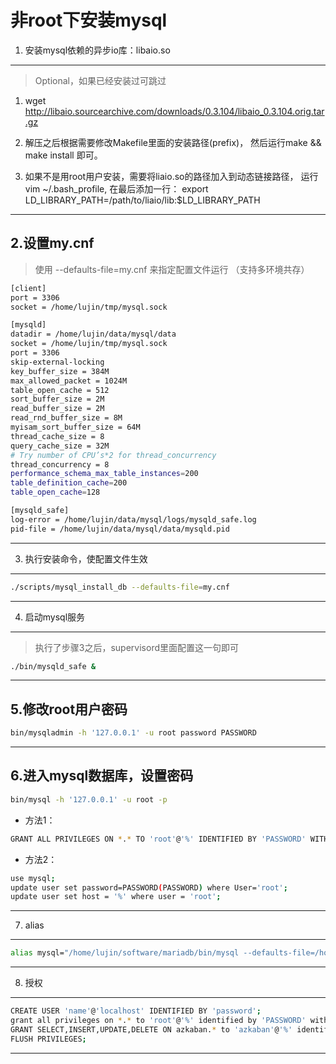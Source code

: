 非root下安装mysql
=====

1. 安装mysql依赖的异步io库：libaio.so
-----

> Optional，如果已经安装过可跳过

1. wget http://libaio.sourcearchive.com/downloads/0.3.104/libaio_0.3.104.orig.tar.gz

2. 解压之后根据需要修改Makefile里面的安装路径(prefix)， 然后运行make && make install 即可。
3. 如果不是用root用户安装，需要将liaio.so的路径加入到动态链接路径， 运行 vim ~/.bash_profile, 在最后添加一行：
export LD_LIBRARY_PATH=/path/to/liaio/lib:$LD_LIBRARY_PATH
- - -

2.设置my.cnf
-----
> 使用 --defaults-file=my.cnf 来指定配置文件运行 （支持多环境共存）

```bash
[client]
port = 3306
socket = /home/lujin/tmp/mysql.sock

[mysqld]
datadir = /home/lujin/data/mysql/data
socket = /home/lujin/tmp/mysql.sock
port = 3306
skip-external-locking
key_buffer_size = 384M
max_allowed_packet = 1024M
table_open_cache = 512
sort_buffer_size = 2M
read_buffer_size = 2M
read_rnd_buffer_size = 8M
myisam_sort_buffer_size = 64M
thread_cache_size = 8
query_cache_size = 32M
# Try number of CPU’s*2 for thread_concurrency
thread_concurrency = 8
performance_schema_max_table_instances=200
table_definition_cache=200
table_open_cache=128

[mysqld_safe]
log-error = /home/lujin/data/mysql/logs/mysqld_safe.log
pid-file = /home/lujin/data/mysql/data/mysqld.pid
```
- - -

3. 执行安装命令，使配置文件生效
-----
```bash
./scripts/mysql_install_db --defaults-file=my.cnf
```
- - -

4. 启动mysql服务
-----
> 执行了步骤3之后，supervisord里面配置这一句即可
```bash
./bin/mysqld_safe &
```
- - -

5.修改root用户密码
-----
```bash
bin/mysqladmin -h '127.0.0.1' -u root password PASSWORD
```
- - -

6.进入mysql数据库，设置密码
-----
```bash
bin/mysql -h '127.0.0.1' -u root -p
```

* 方法1：
```bash
GRANT ALL PRIVILEGES ON *.* TO 'root'@'%' IDENTIFIED BY 'PASSWORD' WITH GRANT OPTION;
```

* 方法2：
```bash
use mysql;
update user set password=PASSWORD(PASSWORD) where User='root';
update user set host = '%' where user = 'root';
```
- - -

7. alias
-----
```bash
alias mysql="/home/lujin/software/mariadb/bin/mysql --defaults-file=/home/lujin/software/mariadb/my.cnf"
```
- - -

8. 授权
-----
```bash
CREATE USER 'name'@'localhost' IDENTIFIED BY 'password';
grant all privileges on *.* to 'root'@'%' identified by 'PASSWORD' with grant option;
GRANT SELECT,INSERT,UPDATE,DELETE ON azkaban.* to 'azkaban'@'%' identified by 'PASSWORD' WITH GRANT OPTION;
FLUSH PRIVILEGES;
```
- - -
